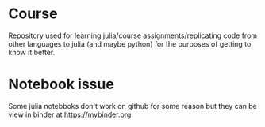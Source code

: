 # Course

Repository used for learning julia/course assignments/replicating code from other languages to julia (and maybe python) for the purposes of getting to know it better.

# Notebook issue

Some julia notebboks don't work on github for some reason but they can be view in binder at https://mybinder.org
